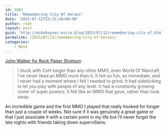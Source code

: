 ```yaml
---
id: 1801
title: 'Remembering City Of Heroes'
date: '2015-07-12T23:15:28+00:00'
author: root
layout: post
guid: 'http://mikehaynes.micro.blog/2015/07/12/remembering-city-of.html'
permalink: /2015/07/12/remembering-city-of-heroes/
categories:
    - Note
---
```


[John Walker for Rock Paper Shotgun](https://www.rockpapershotgun.com/2015/07/02/city-of-heroes-retrospective/):

> I stuck with CoH longer than any other MMO, even World Of Warcraft. I’ve never liked an MMO more than it. It felt so fun, so immediate, and I never had a moment where I felt I needed to grind. It had sidekicking to let you play with people of any level. It had a constantly growing roster of super powers. It felt like an MMO that gave, rather than took away.

An incredible game and the first MMO I played that really hooked for longer than just a couple of weeks. Not sure if it was genuinely a great game or that I just associate it with a certain point in my life but i’ll never forget the late nights with friends taking down supervillains.